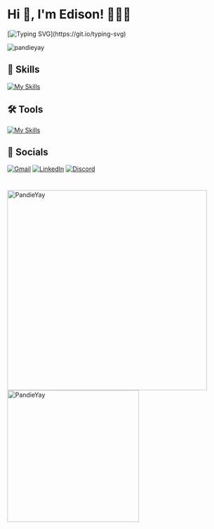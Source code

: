 <!--
**PandieYay/PandieYay** is a ✨ _special_ ✨ repository because its `README.md` (this file) appears on your GitHub profile.

Here are some ideas to get you started:

- 🔭 I’m currently working on ...
- 🌱 I’m currently learning ...
- 👯 I’m looking to collaborate on ...
- 🤔 I’m looking for help with ...
- 💬 Ask me about ...
- 📫 How to reach me: ...
- 😄 Pronouns: ...
- ⚡ Fun fact: ...
-->

# Hi 👋, I'm Edison! 🐼🐼🐼
[![Typing SVG](https://readme-typing-svg.herokuapp.com?font=Fira+Code&pause=1000&random=false&width=435&lines=Pandas+are+love%2C+Pandas+are+life.)](https://git.io/typing-svg)
<p align="left"> <img src="https://komarev.com/ghpvc/?username=pandieyay&label=Profile%20views&color=0e75b6&style=flat" alt="pandieyay" /> </p>

## 🚀 Skills
[![My Skills](https://skillicons.dev/icons?i=c,cpp,js,typescript,html,css,react,angular,nextjs,nodejs,nestjs,firebase,graphql,mysql,postgres,sqlite,mongodb,ruby,rails,tailwind,sass)](https://skillicons.dev)

## 🛠️ Tools
[![My Skills](https://skillicons.dev/icons?i=git,linux,vscode,github,figma,docker,nginx,arduino)](https://skillicons.dev)

## 🐼 Socials
[![Gmail](https://img.shields.io/badge/Gmail-D14836?style=for-the-badge&logo=gmail&logoColor=white)](mailto:edisonlim@gmail.com)
[![LinkedIn](https://img.shields.io/badge/LinkedIn-0077B5?style=for-the-badge&logo=linkedin&logoColor=white)](https://www.linkedin.com/in/edison-l/)
[![Discord](https://img.shields.io/badge/Discord-%235865F2.svg?style=for-the-badge&logo=discord&logoColor=white)](https://discord.com/users/335212805227544577)

#
<p>
  <img src="https://github-readme-stats.vercel.app/api?username=PandieYay&count_private=true&show_icons=true&hide=issues&hide_border=true&theme=tokyonight" width="455px" alt="PandieYay" />
  <img src="https://github-readme-stats.vercel.app/api/top-langs?username=PandieYay&show_icons=true&locale=en&layout=compact&theme=tokyonight&hide_border=true" width="300px" alt="PandieYay"/>
</p>




